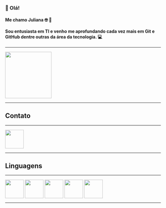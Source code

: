 ### 👋 Olá!
#### Me chamo Juliana :nerd_face: :brain:
#### Sou entusiasta em TI e venho me aprofundando cada vez mais em Git e GitHub dentre outras da área da tecnologia. :computer:

<!--
**Ajhuly/Ajhuly** is a ✨ _special_ ✨ repository because its `README.md` (this file) appears on your GitHub profile.

Here are some ideas to get you started:

- 🔭 I’m currently working on ...
- 🌱 I’m currently learning ...
- 👯 I’m looking to collaborate on ...
- 🤔 I’m looking for help with ...
- 💬 Ask me about ...
- 📫 How to reach me: ...
- 😄 Pronouns: ...
- ⚡ Fun fact: ...
-->

----

<div>

<img height="150em" src="https://github-readme-stats.vercel.app/api?username=ajhuly&show_icons=true&theme=tokyonight"/>

</div>

----

## Contato

----

<div>

<a href="www.linkedin.com/in/juliana-r-silvestre-esposti">

<img src="https://cdn.jsdelivr.net/gh/devicons/devicon@latest/icons/linkedin/linkedin-original.svg" align="center" heigth="50" width="60">

</a>

</div>

----

## Linguagens

----

<div>


<img src="https://cdn.jsdelivr.net/gh/devicons/devicon@latest/icons/linux/linux-original.svg" align="center" heigth="50" width="60">
          

<img src="https://cdn.jsdelivr.net/gh/devicons/devicon@latest/icons/bash/bash-original.svg" align="center" heigth="50" width="60">


<img src="https://cdn.jsdelivr.net/gh/devicons/devicon@latest/icons/docker/docker-plain.svg" align="center" heigth="50" width="60">

<img src="https://cdn.jsdelivr.net/gh/devicons/devicon@latest/icons/python/python-original.svg" align="center" heigth="50" width="60">
          

<img src="https://cdn.jsdelivr.net/gh/devicons/devicon@latest/icons/django/django-plain.svg" align="center" heigth="50" width="60">


</div>

----


